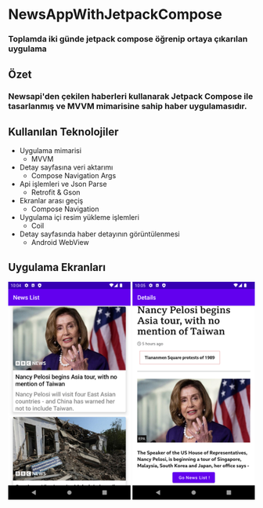 # NewsAppWithJetpackCompose

### Toplamda iki günde jetpack compose öğrenip ortaya çıkarılan uygulama

## Özet
### Newsapi'den çekilen haberleri kullanarak Jetpack Compose ile tasarlanmış ve MVVM mimarisine sahip haber uygulamasıdır.

## Kullanılan Teknolojiler
- Uygulama mimarisi
  * MVVM
- Detay sayfasına veri aktarımı
  * Compose Navigation Args
- Api işlemleri ve Json Parse
  * Retrofit & Gson
- Ekranlar arası geçiş
  * Compose Navigation
- Uygulama içi resim yükleme işlemleri
  * Coil
- Detay sayfasında haber detayının görüntülenmesi
  * Android WebView

## Uygulama Ekranları


<p float="left">
<img src="screenshots/news_list_page.png" alt="drawing" width="250"/>
<img src="screenshots/news_detail_page.png" alt="drawing" width="250"/>
</p>
